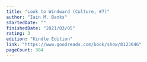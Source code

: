 ```yaml
---
title: "Look to Windward (Culture, #7)"
author: "Iain M. Banks"
startedDate: ""
finishedDate: "2021/03/05"
rating: 3
edition: "Kindle Edition"
link: "https://www.goodreads.com/book/show/8123046"
pageCount: 384
---
```



